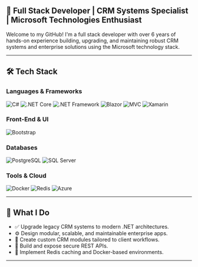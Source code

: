 ## 💼 Full Stack Developer | CRM Systems Specialist | Microsoft Technologies Enthusiast

Welcome to my GitHub! I'm a full stack developer with over 6 years of hands-on experience building, upgrading, and maintaining robust CRM systems and enterprise solutions using the Microsoft technology stack.

---

## 🛠️ Tech Stack

### Languages & Frameworks  
![C#](https://img.shields.io/badge/C%23-239120?style=for-the-badge&logo=c-sharp&logoColor=white)
![.NET Core](https://img.shields.io/badge/.NET%20Core-512BD4?style=for-the-badge&logo=dotnet&logoColor=white)
![.NET Framework](https://img.shields.io/badge/.NET%20Framework-5C2D91?style=for-the-badge&logo=.net&logoColor=white)
![Blazor](https://img.shields.io/badge/Blazor-512BD4?style=for-the-badge&logo=blazor&logoColor=white)
![MVC](https://img.shields.io/badge/MVC-00599C?style=for-the-badge&logo=visualstudio&logoColor=white)
![Xamarin](https://img.shields.io/badge/Xamarin-3498DB?style=for-the-badge&logo=xamarin&logoColor=white)

### Front-End & UI  
![Bootstrap](https://img.shields.io/badge/Bootstrap-563D7C?style=for-the-badge&logo=bootstrap&logoColor=white)

### Databases  
![PostgreSQL](https://img.shields.io/badge/PostgreSQL-336791?style=for-the-badge&logo=postgresql&logoColor=white)
![SQL Server](https://img.shields.io/badge/SQL%20Server-CC2927?style=for-the-badge&logo=microsoftsqlserver&logoColor=white)

### Tools & Cloud  
![Docker](https://img.shields.io/badge/Docker-2496ED?style=for-the-badge&logo=docker&logoColor=white)
![Redis](https://img.shields.io/badge/Redis-DC382D?style=for-the-badge&logo=redis&logoColor=white)
![Azure](https://img.shields.io/badge/Azure-0078D4?style=for-the-badge&logo=microsoftazure&logoColor=white)

---

## 📌 What I Do

- ✅ Upgrade legacy CRM systems to modern .NET architectures.
- ⚙️ Design modular, scalable, and maintainable enterprise apps.
- 🎯 Create custom CRM modules tailored to client workflows.
- 🚀 Build and expose secure REST APIs.
- 🔐 Implement Redis caching and Docker-based environments.

---
